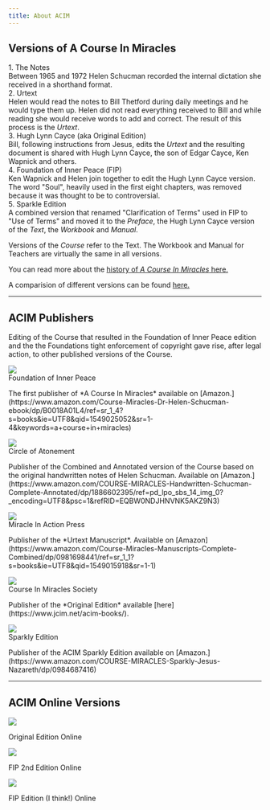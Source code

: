 ```yaml
---
title: About ACIM
---
```


<h2 class="disable-paragraph-marker ui header">Versions of A Course In Miracles</h2>

<div class="ui relaxed list">
  <div class="item">
    <div class="content">
      <div class="header">1. The Notes</div>
      <div class="description">
        Between 1965 and 1972 Helen Schucman recorded the internal dictation she received in a shorthand format.
      </div>
    </div>
  </div>
  <div class="item">
    <div class="content">
      <div class="header">2. Urtext</div>
      <div class="description">
        Helen would read the notes to Bill Thetford during daily meetings and he would type them up. Helen did not read everything received to Bill and while reading she would receive words to add and correct. The result of this process is the <em>Urtext</em>.
      </div>
    </div>
  </div>
  <div class="item">
    <div class="content">
      <div class="header">3. Hugh Lynn Cayce (aka Original Edition)</div>
      <div class="description">
        Bill, following instructions from Jesus, edits the <em>Urtext</em> and the resulting document is shared with Hugh Lynn Cayce, the son of Edgar Cayce, Ken Wapnick and others.
      </div>
    </div>
  </div>
  <div class="item">
    <div class="content">
      <div class="header">4. Foundation of Inner Peace (FIP)</div>
      <div class="description">
        Ken Wapnick and Helen join together to edit the Hugh Lynn Cayce version. The word "Soul", heavily used in the first eight chapters, was removed because it was thought to be to controversial. 
      </div>
    </div>
  </div>
  <div class="item">
    <div class="content">
      <div class="header">5. Sparkle Edition</div>
      <div class="description">
        A combined version that renamed "Clarification of Terms" used in FIP to "Use of Terms" and moved it to the <em>Preface</em>, the Hugh Lynn Cayce version of the <em>Text</em>, the <em>Workbook</em> and <em>Manual</em>.
      </div>
    </div>
  </div>
</div>

Versions of the *Course* refer to the Text. The Workbook and Manual for Teachers are virtually the same in all versions.

You can read more about the [history of *A Course In Miracles* here.](https://www.jcim.net/what-is-the-original-edition/)

A comparision of different versions can be found [here.](http://www.jcim.net/acim-comparison-of-versions/)

<hr/>
<h2 class="ui header">ACIM Publishers</h2>

Editing of the Course that resulted in the Foundation of Inner Peace edition and the the Foundations tight enforcement of copyright gave rise, after legal action, to other published versions of the Course.

<div class="ui items">
  <div class="item">
    <a href="https://acim.org" class="ui tiny image" data-tooltip="Go to Foundation of Inner Peace website">
      <img src="/acim/public/img/acim/fipedition.jpg">
    </a>
    <div class="content">
      <a class="header">Foundation of Inner Peace</a>
      <div class="description">
        <p markdown="1">
          The first publisher of *A Course In Miracles* available on [Amazon.](https://www.amazon.com/Course-Miracles-Dr-Helen-Schucman-ebook/dp/B0018A01L4/ref=sr_1_4?s=books&ie=UTF8&qid=1549025052&sr=1-4&keywords=a+course+in+miracles)
        </p>
      </div>
    </div>
  </div>
  <div class="item">
    <a href="http://www.acim.circleofa.org/" class="ui tiny image" data-tooltip="Go to Circle of Atonement website">
      <img src="/acim/public/img/acim/circleofatonement.jpg">
    </a>
    <div class="content">
      <a class="header">Circle of Atonement</a>
      <div class="description">
        <p markdown="1">
          Publisher of the Combined and Annotated version of the Course based on the original handwritten notes of Helen Schucman. Available on [Amazon.](https://www.amazon.com/COURSE-MIRACLES-Handwritten-Schucman-Complete-Annotated/dp/1886602395/ref=pd_lpo_sbs_14_img_0?_encoding=UTF8&psc=1&refRID=EQBW0NDJHNVNK5AKZ9N3)
        </p>
      </div>
    </div>
  </div>
  <div class="item">
    <a href="http://www.miraclesinactionpress.com/dthomp74/2008/TOOLBOX/Original%20Versions/The%20Urtext.htm" class="ui tiny image" data-tooltip="Go to Miracle in Actiion Press website">
      <img src="/acim/public/img/acim/urtextedition.jpg">
    </a>
    <div class="content">
      <a class="header">Miracle In Action Press</a>
      <div class="description">
        <p markdown="1">
          Publisher of the *Urtext Manuscript*. Available on [Amazon](https://www.amazon.com/Course-Miracles-Manuscripts-Complete-Combined/dp/0981698441/ref=sr_1_1?s=books&ie=UTF8&qid=1549015918&sr=1-1)
        </p>
      </div>
    </div>
  </div>
  <div class="item">
    <a href="https://www.jcim.net" class="ui tiny image" data-tooltip="Go to Course In Miracles Society website">
      <img src="/acim/public/img/acim/originaledition.jpg">
    </a>
    <div class="content">
      <a class="header">Course In Miracles Society</a>
      <div class="description">
        <p markdown="1">
          Publisher of the *Original Edition* available [here](https://www.jcim.net/acim-books/).
        </p>
      </div>
    </div>
  </div>
  <div class="item">
    <a href="https://acimsearch.com" class="ui tiny image" data-tooltip="Go to Sparkly Edition website">
      <img src="/acim/public/img/acim/sparklyedition.jpg">
    </a>
    <div class="content">
      <a class="header">Sparkly Edition</a>
      <div class="description">
        <p markdown="1">
          Publisher of the ACIM Sparkly Edition available on [Amazon.](https://www.amazon.com/COURSE-MIRACLES-Sparkly-Jesus-Nazareth/dp/0984687416)
        </p>
      </div>
    </div>
  </div>
</div>
<hr/>

<h2 class="ui header">ACIM Online Versions</h2>

<div class="ui items">
  <div class="item">
    <a href="http://www.jcim.net/acim_us/Acim.php" class="ui tiny image" data-tooltip="Read the Original Edition Online">
      <img src="/acim/public/img/acim/originaledition.jpg">
    </a>
    <div class="content">
      <div class="description">
        <p>
          Original Edition Online
        </p>
      </div>
    </div>
  </div>
  <div class="item">
    <a href="http://acim-search.miraclevision.com/std-second-edition-and-supps/" class="ui tiny image" data-tooltip="Read the FIP 2nd Edition Online">
      <img src="/acim/public/img/acim/fipedition.jpg">
    </a>
    <div class="content">
      <div class="description">
        <p>
          FIP 2nd Edition Online
        </p>
      </div>
    </div>
  </div>
  <div class="item">
    <a href="https://acourseinmiraclesnow.com/read-acim-online/" class="ui tiny image" data-tooltip="Read the FIP Edition Online">
      <img src="/acim/public/img/acim/fipedition.jpg">
    </a>
    <div class="content">
      <div class="description">
        <p>
          FIP Edition (I think!) Online
        </p>
      </div>
    </div>
  </div>
</div>